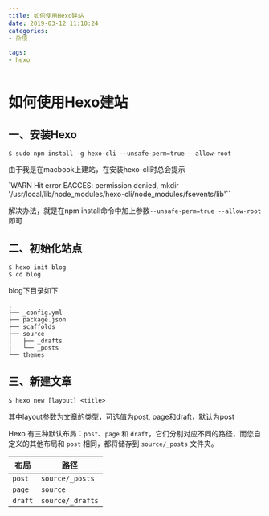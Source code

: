 ```yaml
---
title: 如何使用Hexo建站
date: 2019-03-12 11:10:24
categories:
- 杂项

tags:
- hexo
---
```




# 如何使用Hexo建站

## 一、安装Hexo

``$ sudo npm install -g hexo-cli --unsafe-perm=true --allow-root``

由于我是在macbook上建站，在安装hexo-cli时总会提示

`WARN Hit error EACCES: permission denied, mkdir '/usr/local/lib/node_modules/hexo-cli/node_modules/fsevents/lib'``

解决办法，就是在npm install命令中加上参数``--unsafe-perm=true --allow-root``即可



## 二、初始化站点

```
$ hexo init blog
$ cd blog
```

blog下目录如下

```
.
├── _config.yml
├── package.json
├── scaffolds
├── source
|   ├── _drafts
|   └── _posts
└── themes
```



## 三、新建文章

```
$ hexo new [layout] <title>
```

其中layout参数为文章的类型，可选值为post, page和draft，默认为post

Hexo 有三种默认布局：`post`、`page` 和 `draft`，它们分别对应不同的路径，而您自定义的其他布局和 `post` 相同，都将储存到 `source/_posts` 文件夹。

| 布局    | 路径             |
| ------- | ---------------- |
| `post`  | `source/_posts`  |
| `page`  | `source`         |
| `draft` | `source/_drafts` |
